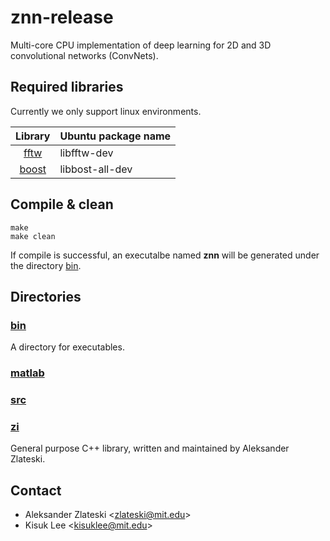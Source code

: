 znn-release
===========
Multi-core CPU implementation of deep learning for 2D and 3D convolutional networks (ConvNets).



Required libraries
------------------
Currently we only support linux environments.

|Library|Ubuntu package name|
|:-----:|-------------------|
|[fftw](http://www.fftw.org/)|libfftw-dev|
|[boost](http://www.boost.org/)|libbost-all-dev|



Compile & clean
---------------
    make
    make clean

If compile is successful, an executalbe named **znn** will be generated under the directory [bin](./bin/).



Directories
-----------
### [bin](./bin/)
A directory for executables.
### [matlab](./matlab/)
### [src](./src/)
### [zi](./zi/) 
General purpose C++ library, written and maintained by Aleksander Zlateski.



Contact
-------
* Aleksander Zlateski \<zlateski@mit.edu\>
* Kisuk Lee \<kisuklee@mit.edu\>
